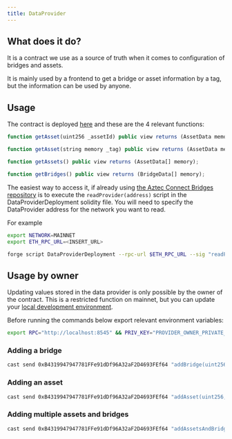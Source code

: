 ```yaml
---
title: DataProvider
---
```


## What does it do?

It is a contract we use as a source of truth when it comes to configuration of bridges and assets.

It is mainly used by a frontend to get a bridge or asset information by a tag, but the information can be used by anyone.

## Usage

The contract is deployed [here](https://etherscan.io/address/0xB4319947947781FFe91dDf96A32aF2D4693FEf64) and these are the 4 relevant functions:

```js
function getAsset(uint256 _assetId) public view returns (AssetData memory);

function getAsset(string memory _tag) public view returns (AssetData memory);

function getAssets() public view returns (AssetData[] memory);

function getBridges() public view returns (BridgeData[] memory);
```

The easiest way to access it, if already using [the Aztec Connect Bridges repository](https://github.com/AztecProtocol/aztec-connect-bridges/tree/master) is to execute the `readProvider(address)` script in the DataProviderDeployment solidity file. You will need to specify the DataProvider address for the network you want to read.

For example

```bash
export NETWORK=MAINNET
export ETH_RPC_URL=<INSERT_URL>
```

```bash
forge script DataProviderDeployment --rpc-url $ETH_RPC_URL --sig "readProvider(address)" 0x8B2E54fa4398C8f7502f30aC94Cb1f354390c8ab
```

## Usage by owner

Updating values stored in the data provider is only possible by the owner of the contract. This is a restricted function on mainnet, but you can update your [local development environment](../local-devnet).

Before running the commands below export relevant environment variables:

```bash
export RPC="http://localhost:8545" && PRIV_KEY="PROVIDER_OWNER_PRIVATE_KEY"
```

### Adding a bridge

```bash
cast send 0xB4319947947781FFe91dDf96A32aF2D4693FEf64 "addBridge(uint256,string)" "2" "ExampleBridge" --rpc-url $RPC --private-key $PRIV_KEY
```

### Adding an asset

```bash
cast send 0xB4319947947781FFe91dDf96A32aF2D4693FEf64 "addAsset(uint256,string)" "2" "wsteth" --rpc-url $RPC --private-key $PRIV_KEY
```

### Adding multiple assets and bridges

```bash
cast send 0xB4319947947781FFe91dDf96A32aF2D4693FEf64 "addAssetsAndBridges(uint256[],string[],uint256[],string[])" '[2,1]' '["wsteth","dai"]' '[5,8]' '["ExampleBridge_deposit","ExampleBridge_withdraw"]' --rpc-url $RPC --private-key $PRIV_KEY
```
